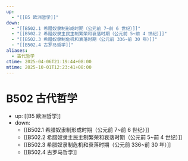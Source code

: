 ```yaml
---
up:
  - "[[B5 欧洲哲学]]"
down:
  - "[[B502.1 希腊奴隶制形成时期（公元前 7~前 6 世纪）]]"
  - "[[B502.2 希腊奴隶主民主制繁荣和衰落时期（公元前 5~前 4 世纪）]]"
  - "[[B502.3 希腊奴隶制危机和衰落时期（公元前 336~前 30 年）]]"
  - "[[B502.4 古罗马哲学]]"
aliases:
  - 古代哲学
ctime: 2025-04-06T21:19:44+08:00
mtime: 2025-10-01T12:23:41+08:00
---
```


# B502 古代哲学

- up: [[B5 欧洲哲学]]
- down:	
	- [[B502.1 希腊奴隶制形成时期（公元前 7~前 6 世纪）]]
	- [[B502.2 希腊奴隶主民主制繁荣和衰落时期（公元前 5~前 4 世纪）]]
	- [[B502.3 希腊奴隶制危机和衰落时期（公元前 336~前 30 年）]]
	- [[B502.4 古罗马哲学]]
	

